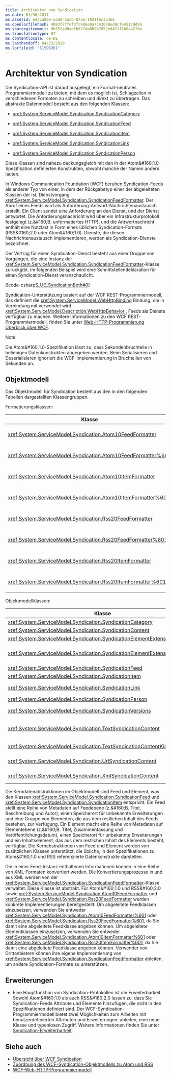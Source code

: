 ```yaml
---
title: Architektur von Syndication
ms.date: 03/30/2017
ms.assetid: ed4ca86e-e3d8-4acb-87aa-1921fbc353be
ms.openlocfilehash: 4083f7f7ef3fc986e9a7c430b8ed8cfe451c9d86
ms.sourcegitcommit: 9b552addadfb57fab0b9e7852ed4f1f1b8a42f8e
ms.translationtype: HT
ms.contentlocale: de-DE
ms.lasthandoff: 04/23/2019
ms.locfileid: "61596361"
---
```

# <a name="architecture-of-syndication"></a>Architektur von Syndication
Die Syndication-API ist darauf ausgelegt, ein Format-neutrales Programmiermodell zu bieten, mit dem es möglich ist, Schlagzeilen in verschiedenen Formaten zu schreiben und direkt zu übertragen. Das abstrakte Datenmodell besteht aus den folgenden Klassen:  
  
- <xref:System.ServiceModel.Syndication.SyndicationCategory>  
  
- <xref:System.ServiceModel.Syndication.SyndicationFeed>  
  
- <xref:System.ServiceModel.Syndication.SyndicationItem>  
  
- <xref:System.ServiceModel.Syndication.SyndicationLink>  
  
- <xref:System.ServiceModel.Syndication.SyndicationPerson>  
  
 Diese Klassen sind nahezu deckungsgleich mit den in der Atom&amp;#160;1.0-Spezifikation definierten Konstrukten, obwohl manche der Namen anders lauten.  
  
 In Windows Communication Foundation (WCF) beruhen Syndication-Feeds als anderer Typ von einer, in dem der Rückgabetyp einer der abgeleiteten Klassen der ist, Dienstvorgang <xref:System.ServiceModel.Syndication.SyndicationFeedFormatter>. Der Abruf eines Feeds wird als Anforderung-Antwort-Nachrichtenaustausch erstellt. Ein Client sendet eine Anforderung an den Dienst, und der Dienst antwortet. Die Anforderungsnachricht wird über ein Infrastrukturprotokoll festgelegt (z.&amp;#160;B. unformatiertes HTTP), und die Antwortnachricht enthält eine Nutzlast in Form eines üblichen Syndication-Formats (RSS&amp;#160;2.0 oder Atom&amp;#160;1.0). Dienste, die diesen Nachrichtenaustausch implementieren, werden als Syndication-Dienste bezeichnet.  
  
 Der Vertrag für einen Syndication-Dienst besteht aus einer Gruppe von Vorgängen, die eine Instanz der <xref:System.ServiceModel.Syndication.SyndicationFeedFormatter>-Klasse zurückgibt. Im folgenden Beispiel wird eine Schnittstellendeklaration für einen Syndication-Dienst veranschaulicht.  
  
 [!code-csharp[S_UE_SyndicationBoth#0](../../../../samples/snippets/csharp/VS_Snippets_CFX/s_ue_syndicationboth/cs/service.cs#0)]  
  
 Syndication-Unterstützung basiert auf der WCF REST-Programmiermodell, das definiert die <xref:System.ServiceModel.WebHttpBinding> Bindung, die in Verbindung mit verwendet wird <xref:System.ServiceModel.Description.WebHttpBehavior> , Feeds als Dienste verfügbar zu machen. Weitere Informationen zu den WCF REST-Programmiermodell, finden Sie unter [Web-HTTP-Programmierung Überblick über WCF](../../../../docs/framework/wcf/feature-details/wcf-web-http-programming-model-overview.md).  
  
> [!NOTE]
>  Die Atom&amp;#160;1.0-Spezifikation lässt zu, dass Sekundenbruchteile in beliebigen Datenkonstrukten angegeben werden. Beim Serialisieren und Deserialisieren ignoriert die WCF-Implementierung in Bruchteilen von Sekunden an.  
  
## <a name="object-model"></a>Objektmodell  
 Das Objektmodell für Syndication besteht aus den in den folgenden Tabellen dargestellten Klassengruppen.  
  
 Formatierungsklassen:  
  
|Klasse|Beschreibung|  
|-----------|-----------------|  
|<xref:System.ServiceModel.Syndication.Atom10FeedFormatter>|Eine Klasse, die eine <xref:System.ServiceModel.Syndication.SyndicationFeed>-Instanz ins Atom&amp;#160;1.0-Format serialisiert.|  
|<xref:System.ServiceModel.Syndication.Atom10FeedFormatter%601>|Eine Klasse, die abgeleitete Klassen von <xref:System.ServiceModel.Syndication.SyndicationFeed> ins Atom&amp;#160;1.0-Format serialisiert.|  
|<xref:System.ServiceModel.Syndication.Atom10ItemFormatter>|Eine Klasse, die eine <xref:System.ServiceModel.Syndication.SyndicationItem>-Instanz ins Atom&amp;#160;1.0-Format serialisiert.|  
|<xref:System.ServiceModel.Syndication.Atom10ItemFormatter%601>|Eine Klasse, die abgeleitete Klassen von <xref:System.ServiceModel.Syndication.SyndicationItem> ins Atom&amp;#160;1.0-Format serialisiert.|  
|<xref:System.ServiceModel.Syndication.Rss20FeedFormatter>|Eine Klasse, die eine <xref:System.ServiceModel.Syndication.SyndicationFeed>-Instanz ins RSS&amp;#160;2.0-Format serialisiert.|  
|<xref:System.ServiceModel.Syndication.Rss20FeedFormatter%601>|Eine Klasse, die abgeleitete Klassen von <xref:System.ServiceModel.Syndication.SyndicationFeed> ins RSS&amp;#160;2.0-Format serialisiert.|  
|<xref:System.ServiceModel.Syndication.Rss20ItemFormatter>|Eine Klasse, die eine <xref:System.ServiceModel.Syndication.SyndicationItem>-Instanz ins RSS&amp;#160;2.0-Format serialisiert.|  
|<xref:System.ServiceModel.Syndication.Rss20ItemFormatter%601>|Eine Klasse, die abgeleitete Klassen von <xref:System.ServiceModel.Syndication.SyndicationItem> ins RSS&amp;#160;2.0-Format serialisiert.|  
  
 Objektmodellklassen:  
  
|Klasse|Beschreibung|  
|-----------|-----------------|  
|<xref:System.ServiceModel.Syndication.SyndicationCategory>|Eine Klasse, die die Kategorie eines Syndication-Feeds darstellt.|  
|<xref:System.ServiceModel.Syndication.SyndicationContent>|Eine Basisklasse, die Syndication-Inhalte darstellt.|  
|<xref:System.ServiceModel.Syndication.SyndicationElementExtension>|Eine Klasse, die eine Syndication-Elementerweiterung darstellt.|  
|<xref:System.ServiceModel.Syndication.SyndicationElementExtensionCollection>|Eine Auflistung von <xref:System.ServiceModel.Syndication.SyndicationElementExtension>-Objekten.|  
|<xref:System.ServiceModel.Syndication.SyndicationFeed>|Eine Klasse, die ein Feedobjekt der obersten Ebene darstellt.|  
|<xref:System.ServiceModel.Syndication.SyndicationItem>|Eine Klasse, die ein Feedelement darstellt.|  
|<xref:System.ServiceModel.Syndication.SyndicationLink>|Eine Klasse, die eine Verknüpfung innerhalb eines Syndication-Feeds oder -Elements darstellt.|  
|<xref:System.ServiceModel.Syndication.SyndicationPerson>|Eine Klasse, die ein Atom-Personenkonstrukt darstellt.|  
|<xref:System.ServiceModel.Syndication.SyndicationVersions>|Eine Klasse, die die unterstützten Syndication-Protokollversionen darstellt.|  
|<xref:System.ServiceModel.Syndication.TextSyndicationContent>|Eine Klasse, die jeden dem Endbenutzer anzuzeigenden <xref:System.ServiceModel.Syndication.SyndicationItem>-Inhalt darstellt.|  
|<xref:System.ServiceModel.Syndication.TextSyndicationContentKind>|Eine Enumeration, die die verschiedenen unterstützten Typen von Text-Syndication-Inhalten darstellt.|  
|<xref:System.ServiceModel.Syndication.UrlSyndicationContent>|Eine Klasse, die Syndication-Inhalte darstellt, die aus der URL zu einer anderen Ressource bestehen.|  
|<xref:System.ServiceModel.Syndication.XmlSyndicationContent>|Eine Klasse, die Syndication-Inhalte darstellt, die nicht in einem Browser angezeigt werden sollen.|  
  
 Die Kerndatenabstraktionen im Objektmodell sind Feed und Element, was den Klassen <xref:System.ServiceModel.Syndication.SyndicationFeed> und <xref:System.ServiceModel.Syndication.SyndicationItem> entspricht. Ein Feed stellt eine Reihe von Metadaten auf Feedebene (z.&amp;#160;B. Titel, Beschreibung und Autor), einen Speicherort für unbekannte Erweiterungen und eine Gruppe von Elementen, die aus dem restlichen Inhalt des Feeds bestehen, zur Verfügung. Ein Element macht eine Reihe von Metadaten auf Elementebene (z.&amp;#160;B. Titel, Zusammenfassung und Veröffentlichungsdatum), einen Speicherort für unbekannte Erweiterungen und ein Inhaltselement, das aus dem restlichen Inhalt des Elements besteht, verfügbar. Die Kernabstraktionen von Feed und Element werden von zusätzlichen Klassen unterstützt, die übliche, in den Spezifikationen zu Atom&amp;#160;1.0 und RSS referenzierte Datenkonstrukte darstellen.  
  
 Die in einer Feed-Instanz enthaltenen Informationen können in eine Reihe von XML-Formaten konvertiert werden. Die Konvertierungsprozesse in und aus XML werden von der <xref:System.ServiceModel.Syndication.SyndicationFeedFormatter>-Klasse verwaltet. Diese Klasse ist abstrakt. Für Atom&amp;#160;1.0 und RSS&amp;#160;2.0 sowie <xref:System.ServiceModel.Syndication.Atom10FeedFormatter> und <xref:System.ServiceModel.Syndication.Rss20FeedFormatter> werden konkrete Implementierungen bereitgestellt. Um abgeleitete Feedklassen einzusetzen, verwenden Sie entweder <xref:System.ServiceModel.Syndication.Atom10FeedFormatter%601> oder <xref:System.ServiceModel.Syndication.Rss20FeedFormatter%601>, da Sie damit eine abgeleitete Feedklasse angeben können. Um abgeleitete Elementklassen einzusetzen, verwenden Sie entweder <xref:System.ServiceModel.Syndication.Atom10ItemFormatter%601> oder <xref:System.ServiceModel.Syndication.Rss20ItemFormatter%601>, da Sie damit eine abgeleitete Feedklasse angeben können. Verwender von Drittanbietern können ihre eigene Implementierung von <xref:System.ServiceModel.Syndication.SyndicationFeedFormatter> ableiten, um andere Syndication-Formate zu unterstützen.  
  
## <a name="extensibility"></a>Erweiterungen  
  
- Eine Hauptfunktion von Syndication-Protokollen ist die Erweiterbarkeit. Sowohl Atom&amp;#160;1.0 als auch RSS&amp;#160;2.0 lassen zu, dass Sie Syndication-Feeds Attribute und Elemente hinzufügen, die nicht in den Spezifikationen definiert sind. Der WCF-Syndication-Programmiermodell bietet zwei Möglichkeiten zum Arbeiten mit benutzerdefinierten Attributen und Erweiterungen: ableiten, eine neue Klasse und typenlosen Zugriff. Weitere Informationen finden Sie unter [Syndication-Erweiterbarkeit](../../../../docs/framework/wcf/feature-details/syndication-extensibility.md).  
  
## <a name="see-also"></a>Siehe auch

- [Übersicht über WCF Syndication](../../../../docs/framework/wcf/feature-details/wcf-syndication-overview.md)
- [Zuordnung des WCF-Syndication-Objektmodells zu Atom und RSS](../../../../docs/framework/wcf/feature-details/how-the-wcf-syndication-object-model-maps-to-atom-and-rss.md)
- [WCF-Web-HTTP-Programmiermodell](../../../../docs/framework/wcf/feature-details/wcf-web-http-programming-model.md)
